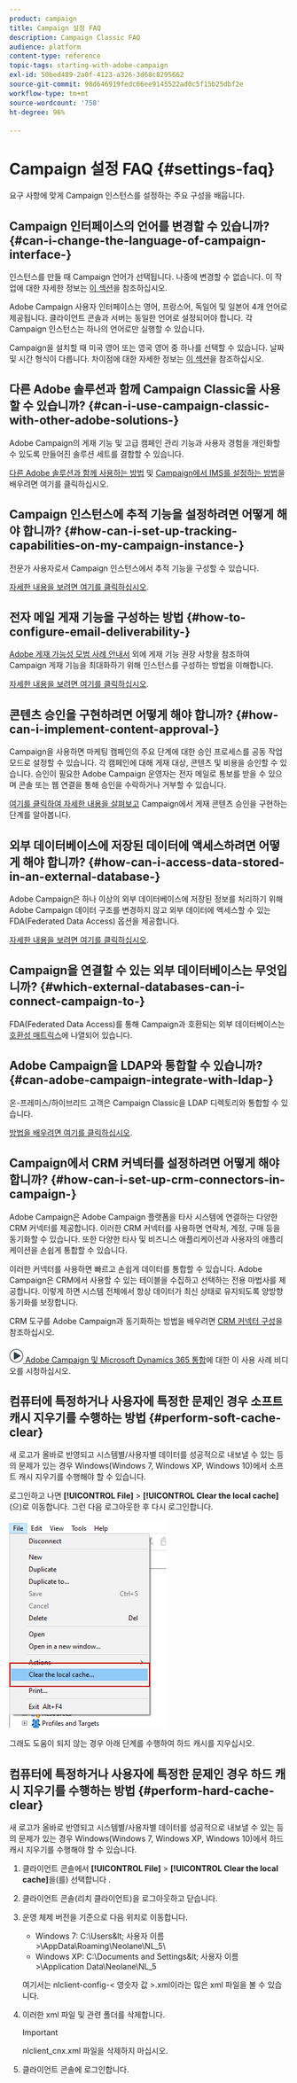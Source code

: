 ```yaml
---
product: campaign
title: Campaign 설정 FAQ
description: Campaign Classic FAQ
audience: platform
content-type: reference
topic-tags: starting-with-adobe-campaign
exl-id: 50bed489-2a0f-4123-a326-3d68c8295662
source-git-commit: 98d646919fedc66ee9145522ad0c5f15b25dbf2e
workflow-type: tm+mt
source-wordcount: '758'
ht-degree: 96%

---
```


# Campaign 설정 FAQ {#settings-faq}

요구 사항에 맞게 Campaign 인스턴스를 설정하는 주요 구성을 배웁니다.

## Campaign 인터페이스의 언어를 변경할 수 있습니까? {#can-i-change-the-language-of-campaign-interface-}

인스턴스를 만들 때 Campaign 언어가 선택됩니다. 나중에 변경할 수 없습니다. 이 작업에 대한 자세한 정보는 [이 섹션](../../installation/using/creating-an-instance-and-logging-on.md)을 참조하십시오.

Adobe Campaign 사용자 인터페이스는 영어, 프랑스어, 독일어 및 일본어 4개 언어로 제공됩니다. 클라이언트 콘솔과 서버는 동일한 언어로 설정되어야 합니다. 각 Campaign 인스턴스는 하나의 언어로만 실행할 수 있습니다.

Campaign을 설치할 때 미국 영어 또는 영국 영어 중 하나를 선택할 수 있습니다. 날짜 및 시간 형식이 다릅니다. 차이점에 대한 자세한 정보는 [이 섹션](../../platform/using/adobe-campaign-workspace.md#date-and-time)을 참조하십시오.

## 다른 Adobe 솔루션과 함께 Campaign Classic을 사용할 수 있습니까? {#can-i-use-campaign-classic-with-other-adobe-solutions-}

Adobe Campaign의 게재 기능 및 고급 캠페인 관리 기능과 사용자 경험을 개인화할 수 있도록 만들어진 솔루션 세트를 결합할 수 있습니다.

[다른 Adobe 솔루션과 함께 사용하는 방법](../../integrations/using/about-campaign-integrations.md) 및 [Campaign에서 IMS를 설정하는 방법](../../integrations/using/about-adobe-id.md)을 배우려면 여기를 클릭하십시오.

## Campaign 인스턴스에 추적 기능을 설정하려면 어떻게 해야 합니까? {#how-can-i-set-up-tracking-capabilities-on-my-campaign-instance-}

전문가 사용자로서 Campaign 인스턴스에서 추적 기능을 구성할 수 있습니다.

[자세한 내용을 보려면 여기를 클릭하십시오](../../installation/using/deploying-an-instance.md#tracking-configuration).

## 전자 메일 게재 기능을 구성하는 방법 {#how-to-configure-email-deliverability-}

[Adobe 게재 가능성 모범 사례 안내서](https://experienceleague.adobe.com/docs/deliverability-learn/deliverability-best-practice-guide/introduction.html?lang=ko) 외에 게재 기능 권장 사항을 참조하여 Campaign 게재 기능을 최대화하기 위해 인스턴스를 구성하는 방법을 이해합니다.

[자세한 내용을 보려면 여기를 클릭하십시오](../../delivery/using/about-deliverability.md).

## 콘텐츠 승인을 구현하려면 어떻게 해야 합니까? {#how-can-i-implement-content-approval-}

Campaign을 사용하면 마케팅 캠페인의 주요 단계에 대한 승인 프로세스를 공동 작업 모드로 설정할 수 있습니다. 각 캠페인에 대해 게재 대상, 콘텐츠 및 비용을 승인할 수 있습니다. 승인이 필요한 Adobe Campaign 운영자는 전자 메일로 통보를 받을 수 있으며 콘솔 또는 웹 연결을 통해 승인을 수락하거나 거부할 수 있습니다.

[여기를 클릭하여 자세한 내용을 살펴보고](../../campaign/using/marketing-campaign-approval.md#checking-and-approving-deliveries) Campaign에서 게재 콘텐츠 승인을 구현하는 단계를 알아봅니다.

## 외부 데이터베이스에 저장된 데이터에 액세스하려면 어떻게 해야 합니까? {#how-can-i-access-data-stored-in-an-external-database-}

Adobe Campaign은 하나 이상의 외부 데이터베이스에 저장된 정보를 처리하기 위해 Adobe Campaign 데이터 구조를 변경하지 않고 외부 데이터에 액세스할 수 있는 FDA(Federated Data Access) 옵션을 제공합니다.

[자세한 내용을 보려면 여기를 클릭하십시오](../../installation/using/connecting-to-database.md).

## Campaign을 연결할 수 있는 외부 데이터베이스는 무엇입니까? {#which-external-databases-can-i-connect-campaign-to-}

FDA(Federated Data Access)를 통해 Campaign과 호환되는 외부 데이터베이스는 [호환성 매트릭스](../../rn/using/compatibility-matrix.md)에 나열되어 있습니다.

## Adobe Campaign을 LDAP와 통합할 수 있습니까? {#can-adobe-campaign-integrate-with-ldap-}

온-프레미스/하이브리드 고객은 Campaign Classic을 LDAP 디렉토리와 통합할 수 있습니다.

[방법을 배우려면 여기를 클릭하십시오](../../installation/using/connecting-through-ldap.md).

## Campaign에서 CRM 커넥터를 설정하려면 어떻게 해야 합니까? {#how-can-i-set-up-crm-connectors-in-campaign-}

Adobe Campaign은 Adobe Campaign 플랫폼을 타사 시스템에 연결하는 다양한 CRM 커넥터를 제공합니다. 이러한 CRM 커넥터를 사용하면 연락처, 계정, 구매 등을 동기화할 수 있습니다. 또한 다양한 타사 및 비즈니스 애플리케이션과 사용자의 애플리케이션을 손쉽게 통합할 수 있습니다.

이러한 커넥터를 사용하면 빠르고 손쉽게 데이터를 통합할 수 있습니다. Adobe Campaign은 CRM에서 사용할 수 있는 테이블을 수집하고 선택하는 전용 마법사를 제공합니다. 이렇게 하면 시스템 전체에서 항상 데이터가 최신 상태로 유지되도록 양방향 동기화를 보장합니다.

CRM 도구를 Adobe Campaign과 동기화하는 방법을 배우려면 [CRM 커넥터 구성](../../platform/using/crm-connectors.md)을 참조하십시오.

![](assets/do-not-localize/how-to-video.png)[ Adobe Campaign 및 Microsoft Dynamics 365 통합](https://helpx.adobe.com/campaign/kt/acc/using/acc-integrate-dynamics365-with-acc-feature-video-set-up.html)에 대한 이 사용 사례 비디오를 시청하십시오.

## 컴퓨터에 특정하거나 사용자에 특정한 문제인 경우 소프트 캐시 지우기를 수행하는 방법 {#perform-soft-cache-clear}

새 로고가 올바로 반영되고 시스템별/사용자별 데이터를 성공적으로 내보낼 수 있는 등의 문제가 있는 경우 Windows(Windows 7, Windows XP, Windows 10)에서 소프트 캐시 지우기를 수행해야 할 수 있습니다.

로그인하고 나면 **[!UICONTROL File]** > **[!UICONTROL Clear the local cache]**(으)로 이동합니다. 그런 다음 로그아웃한 후 다시 로그인합니다.

![](assets/faq_soft_cache.png)

그래도 도움이 되지 않는 경우 아래 단계를 수행하여 하드 캐시를 지우십시오.

## 컴퓨터에 특정하거나 사용자에 특정한 문제인 경우 하드 캐시 지우기를 수행하는 방법 {#perform-hard-cache-clear}

새 로고가 올바로 반영되고 시스템별/사용자별 데이터를 성공적으로 내보낼 수 있는 등의 문제가 있는 경우 Windows(Windows 7, Windows XP, Windows 10)에서 하드 캐시 지우기를 수행해야 할 수 있습니다.

1. 클라이언트 콘솔에서 **[!UICONTROL File]** > **[!UICONTROL Clear the local cache]**&#x200B;을(를) 선택합니다 .

1. 클라이언트 콘솔(리치 클라이언트)을 로그아웃하고 닫습니다.

1. 운영 체제 버전을 기준으로 다음 위치로 이동합니다.

   * Windows 7: C:\Users\&lt; 사용자 이름 >\AppData\Roaming\Neolane\NL_5\
   * Windows XP: C:\Documents and Settings\&lt; 사용자 이름 >\Application Data\Neolane\NL_5

   여기서는 nlclient-config-&lt; 영숫자 값 >.xml이라는 많은 xml 파일을 볼 수 있습니다.

1. 이러한 xml 파일 및 관련 폴더를 삭제합니다.

   >[!IMPORTANT]
   >
   >nlclient_cnx.xml 파일을 삭제하지 마십시오.

1. 클라이언트 콘솔에 로그인합니다.

